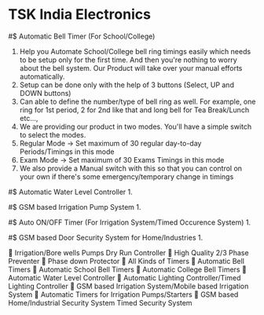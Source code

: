 # TSK India Electronics

#$ Automatic Bell Timer (For School/College)
1. Help you Automate School/College bell ring timings easily which needs to be setup only for the first time. And then you're nothing to worry about the bell system. Our Product will take over your manual efforts automatically.
2. Setup can be done only with the help of 3 buttons (Select, UP and DOWN buttons)
3. Can able to define the number/type of bell ring as well. For example, one ring for 1st period, 2 for 2nd like that and long bell for Tea Break/Lunch etc...,
4. We are providing our product in two modes. You'll have a simple switch to select the modes.
  1. Regular Mode -> Set maximum of 30 regular day-to-day Periods/Timings in this mode
  2. Exam Mode -> Set maximum of 30 Exams Timings in this mode
5. We also provide a Manual switch with this so that you can control on your own if there's some emergency/temporary change in timings

#$ Automatic Water Level Controller
1. 

#$ GSM based Irrigation Pump System
1. 

#$ Auto ON/OFF Timer (For Irrigation System/Timed Occurence System)
1. 


#$ GSM based Door Security System for Home/Industries
1. 


	Irrigation/Bore wells Pumps Dry Run Controller
	High Quality 2/3 Phase Preventer
	Phase down Protector
	All Kinds of Timers
	Automatic Bell Timers
	Automatic School Bell Timers
	Automatic College Bell Timers
	Automatic Water Level Controller
	Automatic Lighting Controller/Timed Lighting Controller
	GSM based Irrigation System/Mobile based Irrigation System
	Automatic Timers for Irrigation Pumps/Starters
	GSM based Home/Industrial Security System
Timed Security System

